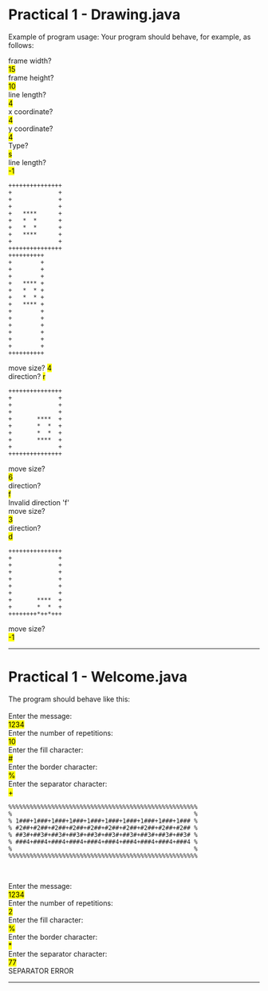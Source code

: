 # Practical 1 - Drawing.java

Example of program usage: Your program should behave, for example, as follows:<br>

frame width?  
<mark>15</mark>  
frame height?  
<mark>10</mark>    
line length?  
<mark>4</mark>  
x coordinate?  
<mark>4</mark>  
y coordinate?  
<mark>4</mark>  
Type?  
<mark>s</mark>  
line length?  
<mark>-1</mark>

	+++++++++++++++
	+             +
	+             +
	+             +
	+   ****      +
	+   *  *      +
	+   *  *      +
	+   ****      +
	+             +
	+++++++++++++++
	++++++++++
	+        +
	+        +
	+        +
	+   **** +
	+   *  * +
	+   *  * +
	+   **** +
	+        +
	+        +
	+        +
	+        +
	+        +
	+        +
	++++++++++

move size? <mark>4</mark>  
direction? <mark>r</mark>

	+++++++++++++++
	+             +
	+             +
	+             +
	+       ****  +
	+       *  *  +
	+       *  *  +
	+       ****  +
	+             +
	+++++++++++++++

move size?  
<mark>6</mark>  
direction?  
<mark>f</mark>  
Invalid direction 'f'      
move size?  
<mark>3</mark>  
direction?  
<mark>d</mark>

	+++++++++++++++
	+             +
	+             +
	+             +
	+             +
	+             +
	+             +
	+       ****  +
	+       *  *  +
	++++++++*++*+++

move size?  
<mark>-1</mark>

---

# Practical 1 - Welcome.java

The program should behave like this: <br><br>
Enter the message:  
<mark>1234</mark>  <br>
Enter the number of repetitions:  
<mark>10</mark>  <br>
Enter the fill character:  
<mark>#</mark>  <br>
Enter the border character:  
<mark>%</mark>  <br>
Enter the separator character:  
<mark>+</mark>  <br>

	%%%%%%%%%%%%%%%%%%%%%%%%%%%%%%%%%%%%%%%%%%%%%%%%%%%%%
	%                                                   %
	% 1###+1###+1###+1###+1###+1###+1###+1###+1###+1### %
	% #2##+#2##+#2##+#2##+#2##+#2##+#2##+#2##+#2##+#2## %
	% ##3#+##3#+##3#+##3#+##3#+##3#+##3#+##3#+##3#+##3# %
	% ###4+###4+###4+###4+###4+###4+###4+###4+###4+###4 %
	%                                                   %
	%%%%%%%%%%%%%%%%%%%%%%%%%%%%%%%%%%%%%%%%%%%%%%%%%%%%%

<br>

Enter the message:  
<mark>1234</mark>  <br>
Enter the number of repetitions:  
<mark>2</mark>  <br>
Enter the fill character:  
<mark>%</mark>  <br>
Enter the border character:  
<mark>*</mark>  <br>
Enter the separator character:  
<mark>77</mark>  <br>
SEPARATOR ERROR

---



<style>
hintfont {
color: red
}
</style>